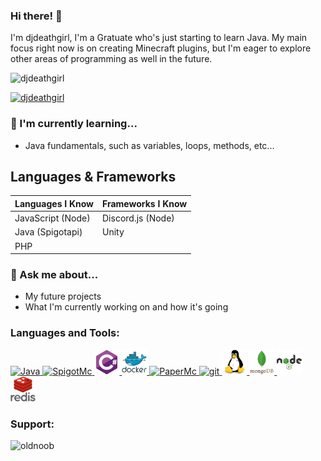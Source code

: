 ### Hi there! 👋
I'm djdeathgirl, I'm a Gratuate who's just starting to learn Java. My main focus right now is on creating Minecraft plugins, but I'm eager to explore other areas of programming as well in the future.

<p align="left"> <img src="https://komarev.com/ghpvc/?username=djdeathgirl&label=Profile%20views&color=0e75b6&style=flat" alt="djdeathgirl" /> </p>

<p align="left"> <a href="https://github.com/ryo-ma/github-profile-trophy"><img src="https://github-profile-trophy.vercel.app/?username=djdeathgirl" alt="djdeathgirl" /></a> </p>

### 🌱 I'm currently learning...
- Java fundamentals, such as variables, loops, methods, etc...

## Languages & Frameworks

|     Languages I Know     | Frameworks I Know |
|--------------------------|-------------------|
| JavaScript (Node)        | Discord.js (Node) |
| Java (Spigotapi)         |        Unity      |
|           PHP            |                   |




### 💬 Ask me about...
- My future projects
- What I'm currently working on and how it's going


<h3 align="left">Languages and Tools:</h3>
<p align="left"> <a href="https://www.java.com/" target="_blank" rel="noreferrer"> <img src="https://www.vectorlogo.zone/logos/java/java-vertical.svg" alt="Java" width="40" height="40"/> </a> <a href="https://www.spigotmc.org/" target="_blank" rel="noreferrer"> <img src="https://static.spigotmc.org/img/spigot.png" alt="SpigotMc" width="40" height="40"/> </a> <a href="https://www.w3schools.com/cs/" target="_blank" rel="noreferrer"> <img src="https://raw.githubusercontent.com/devicons/devicon/master/icons/csharp/csharp-original.svg" alt="csharp" width="40" height="40"/> </a> <a href="https://www.docker.com/" target="_blank" rel="noreferrer"> <img src="https://raw.githubusercontent.com/devicons/devicon/master/icons/docker/docker-original-wordmark.svg" alt="docker" width="40" height="40"/> </a> <a href="https://papermc.io/" target="_blank" rel="noreferrer"> <img src="https://seeklogo.com/images/P/papermc-logo-270F7CE4FA-seeklogo.com.png" alt="PaperMc" width="40" height="40"/> </a> <a href="https://git-scm.com/" target="_blank" rel="noreferrer"> <img src="https://www.vectorlogo.zone/logos/git-scm/git-scm-icon.svg" alt="git" width="40" height="40"/> </a> <a href="https://www.linux.org/" target="_blank" rel="noreferrer"> <img src="https://raw.githubusercontent.com/devicons/devicon/master/icons/linux/linux-original.svg" alt="linux" width="40" height="40"/> </a> <a href="https://www.mongodb.com/" target="_blank" rel="noreferrer"> <img src="https://raw.githubusercontent.com/devicons/devicon/master/icons/mongodb/mongodb-original-wordmark.svg" alt="mongodb" width="40" height="40"/> </a> <a href="https://nodejs.org" target="_blank" rel="noreferrer"> <img src="https://raw.githubusercontent.com/devicons/devicon/master/icons/nodejs/nodejs-original-wordmark.svg" alt="nodejs" width="40" height="40"/> </a> <a href="https://redis.io" target="_blank" rel="noreferrer"> <img src="https://raw.githubusercontent.com/devicons/devicon/master/icons/redis/redis-original-wordmark.svg" alt="redis" width="40" height="40"/> </a> </p>

<h3 align="left">Support:</h3>
<p><a href="https://ko-fi.com/wannabedevandartist"> <img align="left" src="https://cdn.ko-fi.com/cdn/kofi3.png?v=3" height="50" width="210" alt="oldnoob" /></a></p><br><br>






<!--### 🤔 Current projects
I currently have two published projects which are:
- [TownyWild](https://github.com/Agaloth/TownyWild/)
- [SpawnerShutdown](https://github.com/Agaloth/SpawnerShutdown/) -->

<!--### 📫 How to reach me:
- You can either add me on discord (Agaloth#4927) or [join my discord support server](https://discord.gg/yZtVRdqNJN) -->

<!--
**djdeathgirl/djdeathgirl** is a ✨ _special_ ✨ repository because its `README.md` (this file) appears on your GitHub profile.

Here are some ideas to get you started:

- 🔭 I’m currently working on ...
- 🌱 I’m currently learning ...
- 👯 I’m looking to collaborate on ...
- 🤔 I’m looking for help with ...
- 💬 Ask me about ...
- 📫 How to reach me: ...
- 😄 Pronouns: ...
- ⚡ Fun fact: ...
-->
